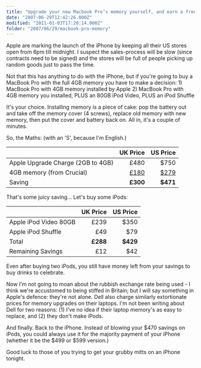 ```yaml
---
title: "Upgrade your new Macbook Pro’s memory yourself, and earn a free iPod (or two)"
date: "2007-06-29T12:42:26.000Z"
modified: "2011-01-03T17:20:14.000Z"
folder: "2007/06/29/macbook-pro-memory"
---
```


Apple are marking the launch of the iPhone by keeping all their US stores open from 6pm till midnight. I suspect the sales-process will be slow (since contracts need to be signed) and the stores will be full of people picking up random goods just to pass the time.

Not that this has anything to do with the iPhone, but if you're going to buy a MacBook Pro with the full 4GB memory you have to make a decision: 1) MacBook Pro with 4GB memory installed by Apple 2) MacBook Pro with 4GB memory you installed, PLUS an 80GB iPod Video, PLUS an iPod Shuffle

It's your choice. Installing memory is a piece of cake: pop the battery out and take off the memory cover (4 screws), replace old memory with new memory, then put the cover and battery back on. All in, it's a couple of minutes.

So, the Maths: (with an 'S', because I'm English.)

| &nbsp;                            |                                                                                                           UK Price |                                                                                                         US Price |
| :-------------------------------- | -----------------------------------------------------------------------------------------------------------------: | ---------------------------------------------------------------------------------------------------------------: |
| Apple Upgrade Charge (2GB to 4GB) |                                                                                                               £480 |                                                                                                            \$750 |
| 4GB memory (from Crucial)         | [£180](http://www.crucial.com/uk/store/listparts.aspx?model=MacBook+Pro+2%2E4GHz+Intel+Core+2+Duo+%2817%2Dinch%29) | [\$279](http://www.crucial.com/store/listparts.aspx?model=MacBook+Pro+2%2E4GHz+Intel+Core+2+Duo+%2817%2Dinch%29) |
| Saving                            |                                                                                                           **£300** |                                                                                                        **\$471** |

That's some juicy saving... Let's buy some iPods:

| &nbsp;                | UK Price |  US Price |
| :-------------------- | -------: | --------: |
| Apple iPod Video 80GB |     £239 |     \$350 |
| Apple iPod Shuffle    |      £49 |      \$79 |
| Total                 | **£288** | **\$429** |
| Remaining Savings     |      £12 |      \$42 |

Even after buying two iPods, you still have money left from your savings to buy drinks to celebrate.

Now I'm not going to moan about the rubbish exchange rate being used - I think we're accustomed to being stiffed in Britain; but I will say something in Apple's defence: they're not alone. Dell also charge similarly extortionate prices for memory upgrades on their laptops. I'm not been writing about Dell for two reasons: (1) I've no idea if their laptop memory's as easy to replace, and (2) they don't make iPods.

And finally. Back to the iPhone. Instead of blowing your $470 savings on iPods, you could always use it for the majority payment of your iPhone (whether it be the $499 or \$599 version.)

Good luck to those of you trying to get your grubby mitts on an iPhone tonight.

